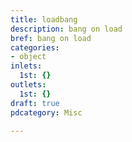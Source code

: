 ```yaml
---
title: loadbang
description: bang on load
bref: bang on load
categories:
- object
inlets:
  1st: {}
outlets:
  1st: {}
draft: true
pdcategory: Misc

---
```


